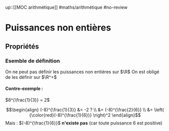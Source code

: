 up::[[MOC arithmétique]]
#maths/arithmétique #no-review 
# Puissances non entières


## Propriétés

### Esemble de définition
On ne peut pas définir les puissances non entières sur $\R$
On est obligé de les définir sur $\R^+$

#### Contre-exemple :
$8^{\frac{1}{3}} = 2$

$$\begin{align}
(-8)^{\frac{1}{3}} &= -2 ? \\
&= (-8)^{\frac{2}{6}} \\
&= \left( {\color{red}(-8)^{\frac{1}{6}}} \right)^2 
\end{align}$$
Mais : $(-8)^{\frac{1}{6}}$ **n'existe pas** (car toute puissance 6 est positive)

